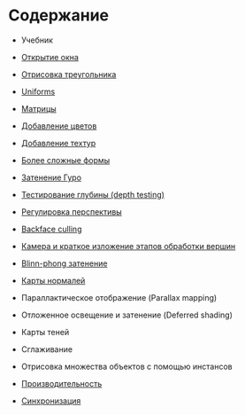 # Содержание

* Учебник

 * [Открытие окна](tuto-01-getting-started.md)
 * [Отрисовка треугольника](tuto-02-triangle.md)
 * [Uniforms](tuto-03-animated-triangle.md)
 * [Матрицы](tuto-04-matrices.md)
 * [Добавление цветов](tuto-05-colors.md)
 * [Добавление техтур](tuto-06-texture.md)
 * [Более сложные формы](tuto-07-shape.md)
 * [Затенение Гуро](tuto-08-gouraud.md)
 * [Тестирование глубины (depth testing)](tuto-09-depth.md)
 * [Регулировка перспективы](tuto-10-perspective.md)
 * [Backface culling](tuto-11-backface-culling.md)
 * [Камера и краткое изложение этапов обработки вершин](tuto-12-camera.md)
 * [Blinn-phong затенение](tuto-13-phong.md)
 * [Карты нормалей](tuto-14-wall.md)
 * Параллактическое отображение (Parallax mapping)
 * Отложенное освещение и затенение (Deferred shading)
 * Карты теней
 * Сглаживание
 * Отрисовка множества объектов с помощью инстансов
 

* [Производительность](perf-intro.md)

* [Синхронизация](perf-sync.md)
